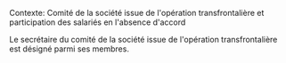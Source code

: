 Contexte: Comité de la société issue de l'opération transfrontalière et participation des salariés en l'absence d'accord

Le secrétaire du comité de la société issue de l'opération transfrontalière est désigné parmi ses membres.